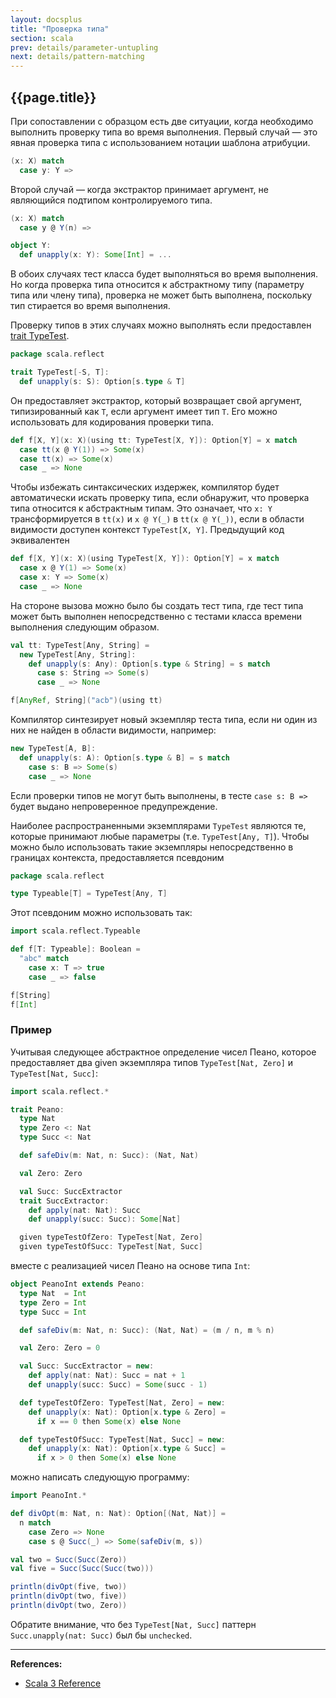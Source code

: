 ```yaml
---
layout: docsplus
title: "Проверка типа"
section: scala
prev: details/parameter-untupling
next: details/pattern-matching
---
```


## {{page.title}}

При сопоставлении с образцом есть две ситуации, когда необходимо выполнить проверку типа во время выполнения. 
Первый случай — это явная проверка типа с использованием нотации шаблона атрибуции.

```scala
(x: X) match
  case y: Y =>
```

Второй случай — когда экстрактор принимает аргумент, не являющийся подтипом контролируемого типа.

```scala
(x: X) match
  case y @ Y(n) =>

object Y:
  def unapply(x: Y): Some[Int] = ...
```

В обоих случаях тест класса будет выполняться во время выполнения. 
Но когда проверка типа относится к абстрактному типу (параметру типа или члену типа), 
проверка не может быть выполнена, поскольку тип стирается во время выполнения.

Проверку типов в этих случаях можно выполнять если предоставлен [trait TypeTest](https://scala-lang.org/api/3.x/scala/reflect/TypeTest.html).

```scala
package scala.reflect

trait TypeTest[-S, T]:
  def unapply(s: S): Option[s.type & T]
```

Он предоставляет экстрактор, который возвращает свой аргумент, типизированный как `T`, если аргумент имеет тип `T`. 
Его можно использовать для кодирования проверки типа.

```scala
def f[X, Y](x: X)(using tt: TypeTest[X, Y]): Option[Y] = x match
  case tt(x @ Y(1)) => Some(x)
  case tt(x) => Some(x)
  case _ => None
```

Чтобы избежать синтаксических издержек, компилятор будет автоматически искать проверку типа, 
если обнаружит, что проверка типа относится к абстрактным типам. 
Это означает, что `x: Y` трансформируется в `tt(x)` и `x @ Y(_)` в `tt(x @ Y(_))`, 
если в области видимости доступен контекст `TypeTest[X, Y]`. 
Предыдущий код эквивалентен

```scala
def f[X, Y](x: X)(using TypeTest[X, Y]): Option[Y] = x match
  case x @ Y(1) => Some(x)
  case x: Y => Some(x)
  case _ => None
```

На стороне вызова можно было бы создать тест типа, 
где тест типа может быть выполнен непосредственно с тестами класса времени выполнения следующим образом.

```scala
val tt: TypeTest[Any, String] =
  new TypeTest[Any, String]:
    def unapply(s: Any): Option[s.type & String] = s match
      case s: String => Some(s)
      case _ => None

f[AnyRef, String]("acb")(using tt)
```

Компилятор синтезирует новый экземпляр теста типа, если ни один из них не найден в области видимости, например:

```scala
new TypeTest[A, B]:
  def unapply(s: A): Option[s.type & B] = s match
    case s: B => Some(s)
    case _ => None
```

Если проверки типов не могут быть выполнены, в тесте `case s: B =>` будет выдано непроверенное предупреждение.

Наиболее распространенными экземплярами `TypeTest` являются те, 
которые принимают любые параметры (т.е. `TypeTest[Any, T]`). 
Чтобы можно было использовать такие экземпляры непосредственно в границах контекста, предоставляется псевдоним

```scala
package scala.reflect

type Typeable[T] = TypeTest[Any, T]
```

Этот псевдоним можно использовать так:

```scala mdoc
import scala.reflect.Typeable

def f[T: Typeable]: Boolean =
  "abc" match
    case x: T => true
    case _ => false

f[String]
f[Int]
```

### Пример

Учитывая следующее абстрактное определение чисел Пеано, 
которое предоставляет два given экземпляра типов `TypeTest[Nat, Zero]` и `TypeTest[Nat, Succ]`:

```scala mdoc:reset:silent
import scala.reflect.*

trait Peano:
  type Nat
  type Zero <: Nat
  type Succ <: Nat

  def safeDiv(m: Nat, n: Succ): (Nat, Nat)

  val Zero: Zero

  val Succ: SuccExtractor
  trait SuccExtractor:
    def apply(nat: Nat): Succ
    def unapply(succ: Succ): Some[Nat]

  given typeTestOfZero: TypeTest[Nat, Zero]
  given typeTestOfSucc: TypeTest[Nat, Succ]
```

вместе с реализацией чисел Пеано на основе типа `Int`:

```scala mdoc:silent
object PeanoInt extends Peano:
  type Nat  = Int
  type Zero = Int
  type Succ = Int

  def safeDiv(m: Nat, n: Succ): (Nat, Nat) = (m / n, m % n)

  val Zero: Zero = 0

  val Succ: SuccExtractor = new:
    def apply(nat: Nat): Succ = nat + 1
    def unapply(succ: Succ) = Some(succ - 1)

  def typeTestOfZero: TypeTest[Nat, Zero] = new:
    def unapply(x: Nat): Option[x.type & Zero] =
      if x == 0 then Some(x) else None

  def typeTestOfSucc: TypeTest[Nat, Succ] = new:
    def unapply(x: Nat): Option[x.type & Succ] =
      if x > 0 then Some(x) else None
```

можно написать следующую программу:

```scala mdoc
import PeanoInt.*

def divOpt(m: Nat, n: Nat): Option[(Nat, Nat)] =
  n match
    case Zero => None
    case s @ Succ(_) => Some(safeDiv(m, s))

val two = Succ(Succ(Zero))
val five = Succ(Succ(Succ(two)))

println(divOpt(five, two))
println(divOpt(two, five))
println(divOpt(two, Zero))
```

Обратите внимание, что без `TypeTest[Nat, Succ]` паттерн `Succ.unapply(nat: Succ)` был бы `unchecked`.


---

**References:**
- [Scala 3 Reference](https://docs.scala-lang.org/scala3/reference/other-new-features/type-test.html)
